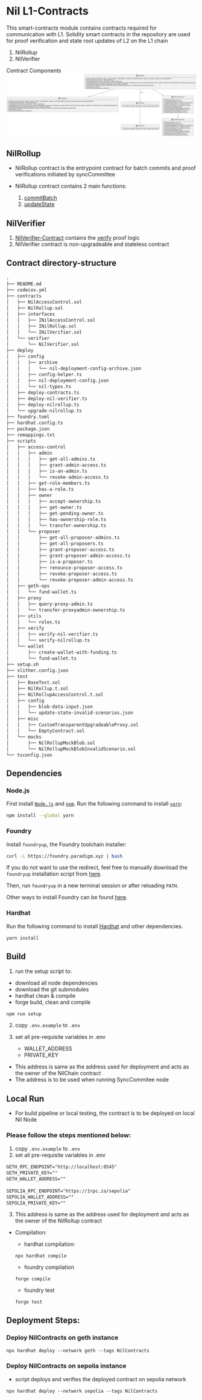 # Nil L1-Contracts

This smart-contracts module contains contracts required for communication with L1.
Solidity smart contracts in the repository are used for proof verification and state root updates of L2 on the L1 chain

1. NilRollup
2. NilVerifier

Contract Components
![contract-components](./images/contract-components.png)

## NilRollup

- NilRollup contract is the entrypoint contract for batch commits and proof verifications initiated by syncCommittee

- NilRollup contract contains 2 main functions:
   1. [commitBatch](./contracts/NilRollup.sol#L284)
   2. [updateState](./contracts/NilRollup.sol#L322)

## NilVerifier

1. [NilVerifier-Contract](./contracts/verifier/NilVerifier.sol) contains the [verify](./contracts/verifier/NilVerifier.sol#L9) proof logic
2. NilVerifier contract is non-upgradeable and stateless contract


## Contract directory-structure

```
.
├── README.md
├── codecov.yml
├── contracts
│   ├── NilAccessControl.sol
│   ├── NilRollup.sol
│   ├── interfaces
│   │   ├── INilAccessControl.sol
│   │   ├── INilRollup.sol
│   │   └── INilVerifier.sol
│   └── verifier
│       └── NilVerifier.sol
├── deploy
│   ├── config
│   │   ├── archive
│   │   │   └── nil-deployment-config-archive.json
│   │   ├── config-helper.ts
│   │   ├── nil-deployment-config.json
│   │   └── nil-types.ts
│   ├── deploy-contracts.ts
│   ├── deploy-nil-verifier.ts
│   ├── deploy-nilrollup.ts
│   └── upgrade-nilrollup.ts
├── foundry.toml
├── hardhat.config.ts
├── package.json
├── remappings.txt
├── scripts
│   ├── access-control
│   │   ├── admin
│   │   │   ├── get-all-admins.ts
│   │   │   ├── grant-admin-access.ts
│   │   │   ├── is-an-admin.ts
│   │   │   └── revoke-admin-access.ts
│   │   ├── get-role-members.ts
│   │   ├── has-a-role.ts
│   │   ├── owner
│   │   │   ├── accept-ownership.ts
│   │   │   ├── get-owner.ts
│   │   │   ├── get-pending-owner.ts
│   │   │   ├── has-ownership-role.ts
│   │   │   └── transfer-ownership.ts
│   │   └── proposer
│   │       ├── get-all-proposer-admins.ts
│   │       ├── get-all-proposers.ts
│   │       ├── grant-proposer-access.ts
│   │       ├── grant-proposer-admin-access.ts
│   │       ├── is-a-proposer.ts
│   │       ├── renounce-proposer-access.ts
│   │       ├── revoke-proposer-access.ts
│   │       └── revoke-proposer-admin-access.ts
│   ├── geth-ops
│   │   └── fund-wallet.ts
│   ├── proxy
│   │   ├── query-proxy-admin.ts
│   │   └── transfer-proxyadmin-ownership.ts
│   ├── utils
│   │   └── roles.ts
│   ├── verify
│   │   ├── verify-nil-verifier.ts
│   │   └── verify-nilrollup.ts
│   └── wallet
│       ├── create-wallet-with-funding.ts
│       └── fund-wallet.ts
├── setup.sh
├── slither.config.json
├── test
│   ├── BaseTest.sol
│   ├── NilRollup.t.sol
│   ├── NilRollupAccessControl.t.sol
│   ├── config
│   │   ├── blob-data-input.json
│   │   └── update-state-invalid-scenarios.json
│   ├── misc
│   │   ├── CustomTransparentUpgradeableProxy.sol
│   │   └── EmptyContract.sol
│   └── mocks
│       ├── NilRollupMockBlob.sol
│       └── NilRollupMockBlobInvalidScenario.sol
└── tsconfig.json
```

## Dependencies

### Node.js

First install [`Node.js`](https://nodejs.org/en) and [`npm`](https://www.npmjs.com/).
Run the following command to install [`yarn`](https://classic.yarnpkg.com/en/):

```bash
npm install --global yarn
```

### Foundry

Install `foundryup`, the Foundry toolchain installer:

```bash
curl -L https://foundry.paradigm.xyz | bash
```

If you do not want to use the redirect, feel free to manually download the `foundryup` installation script from [here](https://raw.githubusercontent.com/foundry-rs/foundry/master/foundryup/foundryup).

Then, run `foundryup` in a new terminal session or after reloading `PATH`.

Other ways to install Foundry can be found [here](https://github.com/foundry-rs/foundry#installation).

### Hardhat

Run the following command to install [Hardhat](https://hardhat.org/) and other dependencies.

```
yarn install
```

## Build

1. run the setup script to:
  - download all node dependencies
  - download the git submodules
  - hardhat clean & compile
  - forge build, clean and compile

```sh
npm run setup
```

2. copy `.env.example` to `.env`

3. set all pre-requisite variables in .env
   - WALLET_ADDRESS
   - PRIVATE_KEY

- This address is same as the address used for deployment and acts as the owner of the NilChain contract
- The address is to be used when running SyncCommitee node


## Local Run

- For build pipeline or local testing, the contract is to be deployed on local Nil Node

### Please follow the steps mentioned below:

1. copy `.env.example` to `.env`
2. set all pre-requisite variables in .env

```
GETH_RPC_ENDPOINT="http://localhost:8545"
GETH_PRIVATE_KEY=""
GETH_WALLET_ADDRESS=""

SEPOLIA_RPC_ENDPOINT="https://1rpc.io/sepolia"
SEPOLIA_WALLET_ADDRESS=""
SEPOLIA_PRIVATE_KEY=""
```

3. This address is same as the address used for deployment and acts as the owner of the NilRollup contract

- Compilation:

   - hardhat compilation:

   ```shell
   npx hardhat compile
   ```

   - foundry compilation

   ```shell
   forge compile
   ```

   - foundry test

   ```shell
   forge test
   ```


## Deployment Steps:

### Deploy NilContracts on geth instance

```shell
npx hardhat deploy --network geth --tags NilContracts
```

### Deploy NilContracts on sepolia instance

- script deploys and verifies the deployed contract on sepolia network

```shell
npx hardhat deploy --network sepolia --tags NilContracts
```
